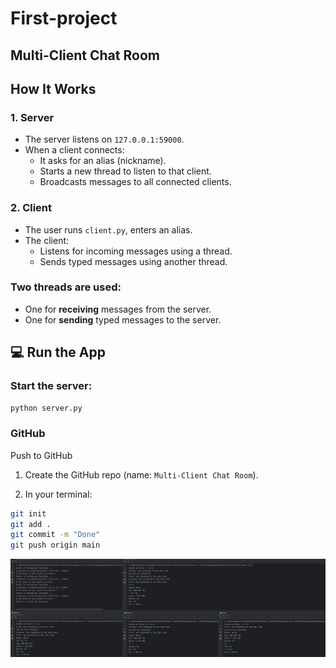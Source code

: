 # First-project
Multi-Client Chat Room
---

##  How It Works

###  1. Server
- The server listens on `127.0.0.1:59000`.
- When a client connects:
  - It asks for an alias (nickname).
  - Starts a new thread to listen to that client.
  - Broadcasts messages to all connected clients.

###  2. Client
- The user runs `client.py`, enters an alias.
- The client:
  - Listens for incoming messages using a thread.
  - Sends typed messages using another thread.

###  Two threads are used:
- One for **receiving** messages from the server.
- One for **sending** typed messages to the server.


## 💻 Run the App

###  Start the server:
```bash
python server.py
```

### GitHub

Push to GitHub

1. Create the GitHub repo (name: `Multi-Client Chat Room`).

2. In your terminal:
```bash
git init
git add .
git commit -m "Done" 
git push origin main
```
![alt text](<IMAGE.png>)
